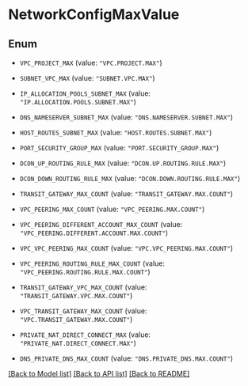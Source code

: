 # NetworkConfigMaxValue

## Enum


* `VPC_PROJECT_MAX` (value: `"VPC.PROJECT.MAX"`)

* `SUBNET_VPC_MAX` (value: `"SUBNET.VPC.MAX"`)

* `IP_ALLOCATION_POOLS_SUBNET_MAX` (value: `"IP.ALLOCATION.POOLS.SUBNET.MAX"`)

* `DNS_NAMESERVER_SUBNET_MAX` (value: `"DNS.NAMESERVER.SUBNET.MAX"`)

* `HOST_ROUTES_SUBNET_MAX` (value: `"HOST.ROUTES.SUBNET.MAX"`)

* `PORT_SECURITY_GROUP_MAX` (value: `"PORT.SECURITY_GROUP.MAX"`)

* `DCON_UP_ROUTING_RULE_MAX` (value: `"DCON.UP.ROUTING.RULE.MAX"`)

* `DCON_DOWN_ROUTING_RULE_MAX` (value: `"DCON.DOWN.ROUTING.RULE.MAX"`)

* `TRANSIT_GATEWAY_MAX_COUNT` (value: `"TRANSIT_GATEWAY.MAX.COUNT"`)

* `VPC_PEERING_MAX_COUNT` (value: `"VPC_PEERING.MAX.COUNT"`)

* `VPC_PEERING_DIFFERENT_ACCOUNT_MAX_COUNT` (value: `"VPC_PEERING.DIFFERENT.ACCOUNT.MAX.COUNT"`)

* `VPC_VPC_PEERING_MAX_COUNT` (value: `"VPC.VPC_PEERING.MAX.COUNT"`)

* `VPC_PEERING_ROUTING_RULE_MAX_COUNT` (value: `"VPC_PEERING.ROUTING.RULE.MAX.COUNT"`)

* `TRANSIT_GATEWAY_VPC_MAX_COUNT` (value: `"TRANSIT_GATEWAY.VPC.MAX.COUNT"`)

* `VPC_TRANSIT_GATEWAY_MAX_COUNT` (value: `"VPC.TRANSIT_GATEWAY.MAX.COUNT"`)

* `PRIVATE_NAT_DIRECT_CONNECT_MAX` (value: `"PRIVATE_NAT.DIRECT_CONNECT.MAX"`)

* `DNS_PRIVATE_DNS_MAX_COUNT` (value: `"DNS.PRIVATE_DNS.MAX.COUNT"`)


[[Back to Model list]](../README.md#documentation-for-models) [[Back to API list]](../README.md#documentation-for-api-endpoints) [[Back to README]](../README.md)


